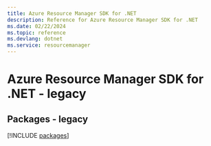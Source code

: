 ```yaml
---
title: Azure Resource Manager SDK for .NET
description: Reference for Azure Resource Manager SDK for .NET
ms.date: 02/22/2024
ms.topic: reference
ms.devlang: dotnet
ms.service: resourcemanager
---
```

# Azure Resource Manager SDK for .NET - legacy
## Packages - legacy
[!INCLUDE [packages](resource-manager-index.md)]